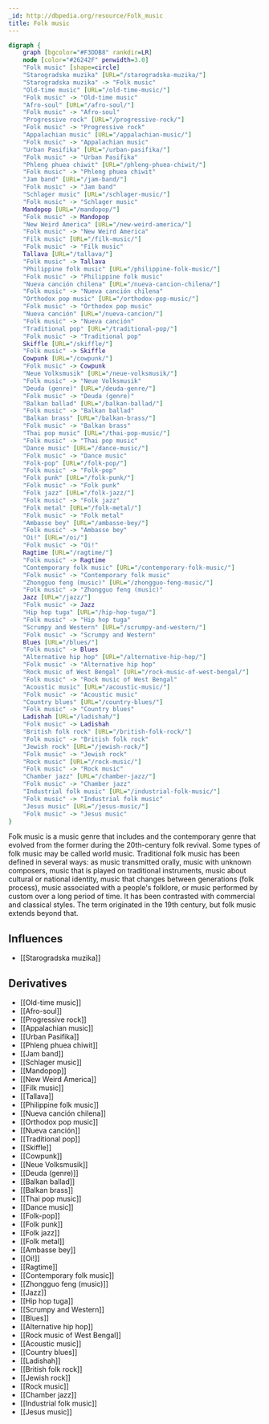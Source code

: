 ```yaml
---
_id: http://dbpedia.org/resource/Folk_music
title: Folk music
---
```


```dot
digraph {
	graph [bgcolor="#F3DDB8" rankdir=LR]
	node [color="#26242F" penwidth=3.0]
	"Folk music" [shape=circle]
	"Starogradska muzika" [URL="/starogradska-muzika/"]
	"Starogradska muzika" -> "Folk music"
	"Old-time music" [URL="/old-time-music/"]
	"Folk music" -> "Old-time music"
	"Afro-soul" [URL="/afro-soul/"]
	"Folk music" -> "Afro-soul"
	"Progressive rock" [URL="/progressive-rock/"]
	"Folk music" -> "Progressive rock"
	"Appalachian music" [URL="/appalachian-music/"]
	"Folk music" -> "Appalachian music"
	"Urban Pasifika" [URL="/urban-pasifika/"]
	"Folk music" -> "Urban Pasifika"
	"Phleng phuea chiwit" [URL="/phleng-phuea-chiwit/"]
	"Folk music" -> "Phleng phuea chiwit"
	"Jam band" [URL="/jam-band/"]
	"Folk music" -> "Jam band"
	"Schlager music" [URL="/schlager-music/"]
	"Folk music" -> "Schlager music"
	Mandopop [URL="/mandopop/"]
	"Folk music" -> Mandopop
	"New Weird America" [URL="/new-weird-america/"]
	"Folk music" -> "New Weird America"
	"Filk music" [URL="/filk-music/"]
	"Folk music" -> "Filk music"
	Tallava [URL="/tallava/"]
	"Folk music" -> Tallava
	"Philippine folk music" [URL="/philippine-folk-music/"]
	"Folk music" -> "Philippine folk music"
	"Nueva canción chilena" [URL="/nueva-cancion-chilena/"]
	"Folk music" -> "Nueva canción chilena"
	"Orthodox pop music" [URL="/orthodox-pop-music/"]
	"Folk music" -> "Orthodox pop music"
	"Nueva canción" [URL="/nueva-cancion/"]
	"Folk music" -> "Nueva canción"
	"Traditional pop" [URL="/traditional-pop/"]
	"Folk music" -> "Traditional pop"
	Skiffle [URL="/skiffle/"]
	"Folk music" -> Skiffle
	Cowpunk [URL="/cowpunk/"]
	"Folk music" -> Cowpunk
	"Neue Volksmusik" [URL="/neue-volksmusik/"]
	"Folk music" -> "Neue Volksmusik"
	"Deuda (genre)" [URL="/deuda-genre/"]
	"Folk music" -> "Deuda (genre)"
	"Balkan ballad" [URL="/balkan-ballad/"]
	"Folk music" -> "Balkan ballad"
	"Balkan brass" [URL="/balkan-brass/"]
	"Folk music" -> "Balkan brass"
	"Thai pop music" [URL="/thai-pop-music/"]
	"Folk music" -> "Thai pop music"
	"Dance music" [URL="/dance-music/"]
	"Folk music" -> "Dance music"
	"Folk-pop" [URL="/folk-pop/"]
	"Folk music" -> "Folk-pop"
	"Folk punk" [URL="/folk-punk/"]
	"Folk music" -> "Folk punk"
	"Folk jazz" [URL="/folk-jazz/"]
	"Folk music" -> "Folk jazz"
	"Folk metal" [URL="/folk-metal/"]
	"Folk music" -> "Folk metal"
	"Ambasse bey" [URL="/ambasse-bey/"]
	"Folk music" -> "Ambasse bey"
	"Oi!" [URL="/oi/"]
	"Folk music" -> "Oi!"
	Ragtime [URL="/ragtime/"]
	"Folk music" -> Ragtime
	"Contemporary folk music" [URL="/contemporary-folk-music/"]
	"Folk music" -> "Contemporary folk music"
	"Zhongguo feng (music)" [URL="/zhongguo-feng-music/"]
	"Folk music" -> "Zhongguo feng (music)"
	Jazz [URL="/jazz/"]
	"Folk music" -> Jazz
	"Hip hop tuga" [URL="/hip-hop-tuga/"]
	"Folk music" -> "Hip hop tuga"
	"Scrumpy and Western" [URL="/scrumpy-and-western/"]
	"Folk music" -> "Scrumpy and Western"
	Blues [URL="/blues/"]
	"Folk music" -> Blues
	"Alternative hip hop" [URL="/alternative-hip-hop/"]
	"Folk music" -> "Alternative hip hop"
	"Rock music of West Bengal" [URL="/rock-music-of-west-bengal/"]
	"Folk music" -> "Rock music of West Bengal"
	"Acoustic music" [URL="/acoustic-music/"]
	"Folk music" -> "Acoustic music"
	"Country blues" [URL="/country-blues/"]
	"Folk music" -> "Country blues"
	Ladishah [URL="/ladishah/"]
	"Folk music" -> Ladishah
	"British folk rock" [URL="/british-folk-rock/"]
	"Folk music" -> "British folk rock"
	"Jewish rock" [URL="/jewish-rock/"]
	"Folk music" -> "Jewish rock"
	"Rock music" [URL="/rock-music/"]
	"Folk music" -> "Rock music"
	"Chamber jazz" [URL="/chamber-jazz/"]
	"Folk music" -> "Chamber jazz"
	"Industrial folk music" [URL="/industrial-folk-music/"]
	"Folk music" -> "Industrial folk music"
	"Jesus music" [URL="/jesus-music/"]
	"Folk music" -> "Jesus music"
}
```

Folk music is a music genre that includes and the contemporary genre that evolved from the former during the 20th-century folk revival. Some types of folk music may be called world music. Traditional folk music has been defined in several ways: as music transmitted orally, music with unknown composers, music that is played on traditional instruments, music about cultural or national identity, music that changes between generations (folk process), music associated with a people's folklore, or music performed by custom over a long period of time. It has been contrasted with commercial and classical styles. The term originated in the 19th century, but folk music extends beyond that.

## Influences
- [[Starogradska muzika]]

## Derivatives
- [[Old-time music]]
- [[Afro-soul]]
- [[Progressive rock]]
- [[Appalachian music]]
- [[Urban Pasifika]]
- [[Phleng phuea chiwit]]
- [[Jam band]]
- [[Schlager music]]
- [[Mandopop]]
- [[New Weird America]]
- [[Filk music]]
- [[Tallava]]
- [[Philippine folk music]]
- [[Nueva canción chilena]]
- [[Orthodox pop music]]
- [[Nueva canción]]
- [[Traditional pop]]
- [[Skiffle]]
- [[Cowpunk]]
- [[Neue Volksmusik]]
- [[Deuda (genre)]]
- [[Balkan ballad]]
- [[Balkan brass]]
- [[Thai pop music]]
- [[Dance music]]
- [[Folk-pop]]
- [[Folk punk]]
- [[Folk jazz]]
- [[Folk metal]]
- [[Ambasse bey]]
- [[Oi!]]
- [[Ragtime]]
- [[Contemporary folk music]]
- [[Zhongguo feng (music)]]
- [[Jazz]]
- [[Hip hop tuga]]
- [[Scrumpy and Western]]
- [[Blues]]
- [[Alternative hip hop]]
- [[Rock music of West Bengal]]
- [[Acoustic music]]
- [[Country blues]]
- [[Ladishah]]
- [[British folk rock]]
- [[Jewish rock]]
- [[Rock music]]
- [[Chamber jazz]]
- [[Industrial folk music]]
- [[Jesus music]]
